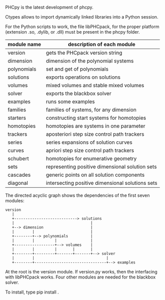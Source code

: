 PHCpy is the latest development of phcpy.

Ctypes allows to import dynamically linked libraries into a Python session.

For the Python scripts to work, the file libPHCpack,
for the proper platform (extension .so, .dylib, or .dll) must be present
in the phcpy folder.

| module name    | description of each module                       |
|----------------|--------------------------------------------------|
| version        | gets the PHCpack version string                  |
| dimension      | dimension of the polynomial systems              |
| polynomials    | set and get of polynomials                       |
| solutions      | exports operations on solutions                  |
| volumes        | mixed volumes and stable mixed volumes           |
| solver         | exports the blackbox solver                      |
| examples       | runs some examples                               |
| families       | families of systems, for any dimension           |
| starters       | constructing start systems for homotopies        |
| homotopies     | homotopies are systems in one parameter          |
| trackers       | aposteriori step size control path trackers      |
| series         | series expansions of solution curves             |
| curves         | apriori step size control path trackers          |
| schubert       | homotopies for enumerative geometry              |
| sets           | representing positive dimensional solution sets  |
| cascades       | generic points on all solution components        |
| diagonal       | intersecting positive dimensional solutions sets |

The directed acyclic graph shows the dependencies of
the first seven modules:

    version
       |
       +----------------------------> solutions         
       |                                  |
       +--> dimension                     |
       |        |                         |
       +--------+--> polynomials          |
       |        |         |               |
       +------------------+--> volumes    |
       |        |         |       |       |
       +--------+---------+-------+-------+--> solver 
       |        |                                |
       +--------+--------------------------------+--> examples

At the root is the version module.  If version.py works,
then the interfacing with libPHCpack works.
Four other modules are needed for the blackbox solver.

To install, type
pip install .
